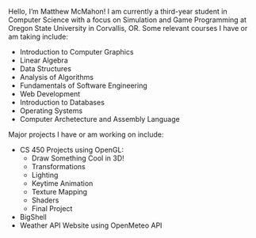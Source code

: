 Hello, I’m Matthew McMahon!
I am currently a third-year student in Computer Science with a focus on Simulation and Game Programming at Oregon State University in Corvallis, OR.
Some relevant courses I have or am taking include:
- Introduction to Computer Graphics
- Linear Algebra
- Data Structures
- Analysis of Algorithms
- Fundamentals of Software Engineering
- Web Development
- Introduction to Databases
- Operating Systems
- Computer Archetecture and Assembly Language

Major projects I have or am working on include:
- CS 450 Projects using OpenGL:
  - Draw Something Cool in 3D!
  - Transformations
  - Lighting
  - Keytime Animation
  - Texture Mapping
  - Shaders
  - Final Project
- BigShell
- Weather API Website using OpenMeteo API

<!---
Marxalous/Marxalous is a ✨ special ✨ repository because its `README.md` (this file) appears on your GitHub profile.
You can click the Preview link to take a look at your changes.
--->
